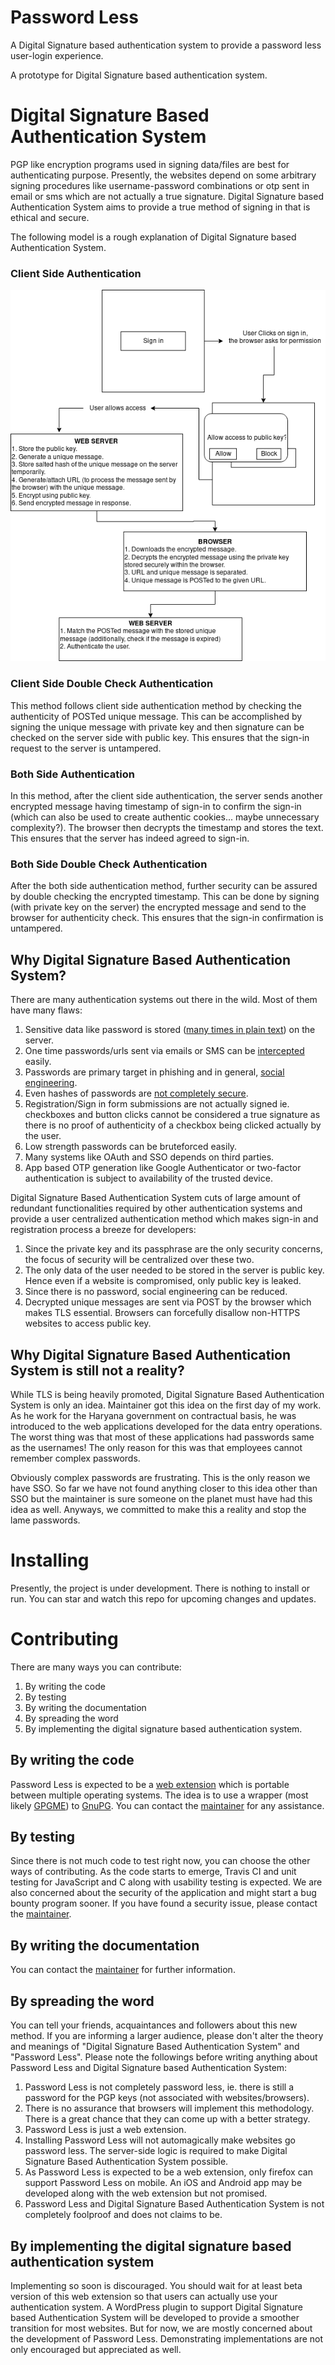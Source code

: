 # Password Less
A Digital Signature based authentication system to provide a password less user-login experience.

A prototype for Digital Signature based authentication system.

# Digital Signature Based Authentication System
PGP like encryption programs used in signing data/files are best for authenticating purpose. Presently, the websites depend on some arbitrary signing procedures like username-password combinations or otp sent in email or sms which are not actually a true signature. Digital Signature based Authentication System aims to provide a true method of signing in that is ethical and secure. 

The following model is a rough explanation of Digital Signature based Authentication System.

### Client Side Authentication
![Password Less Workflow](passwordless.png)

### Client Side Double Check Authentication
This method follows client side authentication method by checking the authenticity of POSTed unique message. This can be accomplished by signing the unique message with private key and then signature can be checked on the server side with public key. This ensures that the sign-in request to the server is untampered.

### Both Side Authentication
In this method, after the client side authentication, the server sends another encrypted message having timestamp of sign-in to confirm the sign-in (which can also be used to create authentic cookies... maybe unnecessary complexity?). The browser then decrypts the timestamp and stores the text. This ensures that the server has indeed agreed to sign-in.

### Both Side Double Check Authentication
After the both side authentication method, further security can be assured by double checking the encrypted timestamp. This can be done by signing (with private key on the server) the encrypted message and send to the browser for authenticity check. This ensures that the sign-in confirmation is untampered.

## Why Digital Signature Based Authentication System?
There are many authentication systems out there in the wild. Most of them have many flaws:

1. Sensitive data like password is stored ([many times in plain text](http://plaintextoffenders.com/about/)) on the server.
2. One time passwords/urls sent via emails or SMS can be [intercepted](https://www.reddit.com/r/announcements/comments/93qnm5/we_had_a_security_incident_heres_what_you_need_to/) easily.
3. Passwords are primary target in phishing and in general, [social engineering](https://en.wikipedia.org/wiki/Social_engineering_(security)).
4. Even hashes of passwords are [not completely secure](https://en.wikipedia.org/wiki/MD5#Security).
5. Registration/Sign in form submissions are not actually signed ie. checkboxes and button clicks cannot be considered a true signature as there is no proof of authenticity of a checkbox being clicked actually by the user.
6. Low strength passwords can be bruteforced easily.
7. Many systems like OAuth and SSO depends on third parties.
8. App based OTP generation like Google Authenticator or two-factor authentication is subject to availability of the trusted device.

Digital Signature Based Authentication System cuts of large amount of redundant functionalities required by other authentication systems and provide a user centralized authentication method which makes sign-in and registration process a breeze for developers:

1. Since the private key and its passphrase are the only security concerns, the focus of security will be centralized over these two.
2. The only data of the user needed to be stored in the server is public key. Hence even if a website is compromised, only public key is leaked.
3. Since there is no password, social engineering can be reduced.
4. Decrypted unique messages are sent via POST by the browser which makes TLS essential. Browsers can forcefully disallow non-HTTPS websites to access public key.

## Why Digital Signature Based Authentication System is still not a reality?
While TLS is being heavily promoted, Digital Signature Based Authentication System is only an idea. Maintainer got this idea on the first day of my work. As he work for the Haryana government on contractual basis, he was introduced to the web applications developed for the data entry operations. The worst thing was that most of these applications had passwords same as the usernames! The only reason for this was that employees cannot remember complex passwords.

Obviously complex passwords are frustrating. This is the only reason we have SSO. So far we have not found anything closer to this idea other than SSO but the maintainer is sure someone on the planet must have had this idea as well. Anyways, we committed to make this a reality and stop the lame passwords.

# Installing
Presently, the project is under development. There is nothing to install or run. You can star and watch this repo for upcoming changes and updates.

# Contributing
There are many ways you can contribute:
1. By writing the code
2. By testing
3. By writing the documentation
4. By spreading the word
5. By implementing the digital signature based authentication system.

## By writing the code
Password Less is expected to be a [web extension](https://developer.mozilla.org/en-US/docs/Mozilla/Add-ons/WebExtensions) which is portable between multiple operating systems. The idea is to use a wrapper (most likely [GPGME](https://www.gnupg.org/software/gpgme/index.html)) to [GnuPG](https://www.gnupg.org/). You can contact the [maintainer](https://twitter.com/0xcrypto) for any assistance.

## By testing 
Since there is not much code to test right now, you can choose the other ways of contributing. As the code starts to emerge, Travis CI and unit testing for JavaScript and C along with usability testing is expected. We are also concerned about the security of the application and might start a bug bounty program sooner. If you have found a security issue, please contact the [maintainer](https://twitter.com/0xcrypto).

## By writing the documentation
You can contact the [maintainer](https://twitter.com/0xcrypto) for further information.

## By spreading the word
You can tell your friends, acquaintances and followers about this new method. If you are informing a larger audience, please don't alter the theory and meanings of "Digital Signature Based Authentication System" and "Password Less". Please note the followings before writing anything about Password Less and Digital Signature based Authentication System:

1. Password Less is not completely password less, ie. there is still a password for the PGP keys (not associated with websites/browsers).
2. There is no assurance that browsers will implement this methodology. There is a great chance that they can come up with a better strategy.
3. Password Less is just a web extension.
4. Installing Password Less will not automagically make websites go password less. The server-side logic is required to make Digital Signature Based Authentication System possible.
5. As Password Less is expected to be a web extension, only firefox can support Password Less on mobile. An iOS and Android app may be developed along with the web extension but not promised.
6. Password Less and Digital Signature Based Authentication System is not completely foolproof and does not claims to be.

## By implementing the digital signature based authentication system
Implementing so soon is discouraged. You should wait for at least beta version of this web extension so that users can actually use your authentication system. A WordPress plugin to support Digital Signature based Authentication System will be developed to provide a smoother transition for most websites. But for now, we are mostly concerned about the development of Password Less.  Demonstrating implementations are not only encouraged but appreciated as well. 
